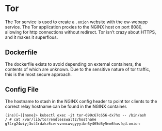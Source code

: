 # Tor
The Tor service is used to create a `.onion` website with the 
ew-webapp service. The Tor application proxies to the NGINX
host on port 8080, allowing for http connections without redirect.
Tor isn't crazy about HTTPS, and it makes it superflous. 

## Dockerfile
The dockerfile exists to avoid depending on external containers, 
the contents of which are unknown. Due to the sensitive nature
of tor traffic, this is the most secure approach. 

## Config File
The hostname to stash in the NGINX config header to point tor
clients to the correct relay hostname can be found in the NGINX
container.
```
(ins)[~][none]> kubectl exec -it tor-699c67c656-dx7hx -- /bin/ash
/ # cat /var/lib/tor/endlesswaltz/hostname
g74rg24wiyj3ut4rdakz6cvrvvnncwvgyyyibn6y465d6y5em6husfqd.onion
```
